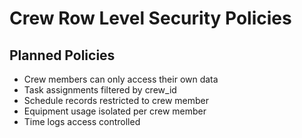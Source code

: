# Crew Row Level Security Policies

## Planned Policies
- Crew members can only access their own data
- Task assignments filtered by crew_id
- Schedule records restricted to crew member
- Equipment usage isolated per crew member
- Time logs access controlled
